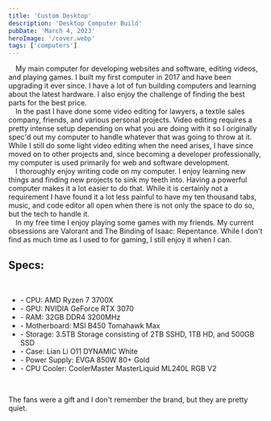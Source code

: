 ```yaml
---
title: 'Custom Desktop'
description: 'Desktop Computer Build'
pubDate: 'March 4, 2023'
heroImage: '/cover.webp'
tags: ['computers']
---
```


&emsp;My main computer for developing websites and software, editing videos, and playing games. I built my first computer in 2017 and have been upgrading it ever since. I have a lot of fun building computers and learning about the latest hardware. I also enjoy the challenge of finding the best parts for the best price.
<br />
&emsp;In the past I have done some video editing for lawyers, a textile sales company, friends, and various personal projects. Video editing requires a pretty intense setup depending on what you are doing with it so I originally spec'd out my computer to handle whatever that was going to throw at it. While I still do some light video editing when the need arises, I have since moved on to other projects and, since becoming a developer professionally, my computer is used primarily for web and software development.
<br />
&emsp;I thoroughly enjoy writing code on my computer. I enjoy learning new things and finding new projects to sink my teeth into. Having a powerful computer makes it a lot easier to do that. While it is certainly not a requirement I have found it a lot less painful to have my ten thousand tabs, music, and code editor all open when there is not only the space to do so, but the tech to handle it.
<br />
&emsp;In my free time I enjoy playing some games with my friends. My current obsessions are Valorant and The Binding of Isaac: Repentance. While I don't find as much time as I used to for gaming, I still enjoy it when I can.

## Specs:

<br />

- \- CPU: AMD Ryzen 7 3700X
- \- GPU: NVIDIA GeForce RTX 3070
- \- RAM: 32GB DDR4 3200MHz
- \- Motherboard: MSI B450 Tomahawk Max
- \- Storage: 3.5TB Storage consisting of 2TB SSHD, 1TB HD, and 500GB SSD
- \- Case: Lian Li O11 DYNAMIC White
- \- Power Supply: EVGA 850W 80+ Gold
- \- CPU Cooler: CoolerMaster MasterLiquid ML240L RGB V2

<br />

The fans were a gift and I don't remember the brand, but they are pretty quiet.
